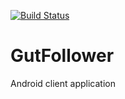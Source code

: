 [![Build Status](https://travis-ci.org/AdamGrzybkowski/android-client.svg?branch=master)](https://travis-ci.org/AdamGrzybkowski/android-client)

# GutFollower
Android client application 
